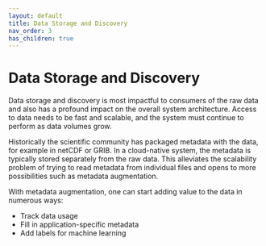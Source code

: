 ```yaml
---
layout: default
title: Data Storage and Discovery
nav_order: 3
has_children: true
---
```


# Data Storage and Discovery

Data storage and discovery is most impactful to consumers of the raw data and also has a profound impact on the overall system architecture. Access to data needs to be fast and scalable, and the system must continue to perform as data volumes grow.

Historically the scientific community has packaged metadata with the data, for example in netCDF or GRIB. In a cloud-native system, the metadata is typically stored separately from the raw data. This alleviates the scalability problem of trying to read metadata from individual files and opens to more possibilities such as metadata augmentation.

With metadata augmentation, one can start adding value to the data in numerous ways:
- Track data usage
- Fill in application-specific metadata
- Add labels for machine learning